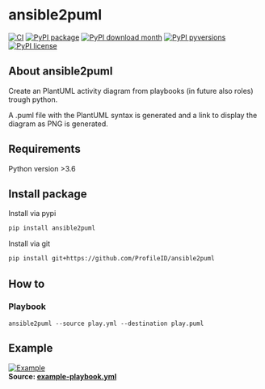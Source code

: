 # ansible2puml

[![CI](https://github.com/ProfileID/ansible2puml/workflows/CI/badge.svg)](https://github.com/ProfileID/ansible2puml/actions?query=workflow%3ACI)
[![PyPI package](https://img.shields.io/pypi/v/ansible2puml)](https://pypi.python.org/pypi/ansible2puml/)
[![PyPI download month](https://img.shields.io/pypi/dm/ansible2puml.svg)](https://pypi.python.org/pypi/ansible2puml/)
[![PyPI pyversions](https://img.shields.io/pypi/pyversions/ansible2puml.svg)](https://pypi.python.org/pypi/ansible2puml/)
[![PyPI license](https://img.shields.io/pypi/l/ansible2puml.svg)](https://pypi.python.org/pypi/ansible2puml/)

## About ansible2puml
Create an PlantUML activity diagram from playbooks (in future also roles) trough python.

A .puml file with the PlantUML syntax is generated and a link to display the diagram as PNG is generated.

## Requirements
Python version >3.6

## Install package
Install via pypi
```bash
pip install ansible2puml
```

Install via git
```bash
pip install git+https://github.com/ProfileID/ansible2puml
```

## How to
### Playbook
```
ansible2puml --source play.yml --destination play.puml 
```

## Example
[![Example](./example/example-diagram.png)](./example/example-playbook.yml)  
**Source: [example-playbook.yml](./example/example-playbook.yml)**
